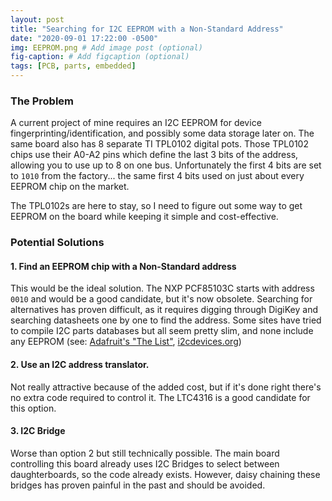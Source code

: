 ```yaml
---
layout: post
title: "Searching for I2C EEPROM with a Non-Standard Address"
date: "2020-09-01 17:22:00 -0500"
img: EEPROM.png # Add image post (optional)
fig-caption: # Add figcaption (optional)
tags: [PCB, parts, embedded]
---
```

### The Problem
A current project of mine requires an I2C EEPROM for device fingerprinting/identification, and possibly some data storage later on. The same board also has 8 separate TI TPL0102 digital pots. Those TPL0102 chips use their A0-A2 pins which define the last 3 bits of the address, allowing you to use up to 8 on one bus. Unfortunately the first 4 bits are set to `1010` from the factory... the same first 4 bits used on just about every EEPROM chip on the market.

The TPL0102s are here to stay, so I need to figure out some way to get EEPROM on the board while keeping it simple and cost-effective.

### Potential Solutions
#### 1. Find an EEPROM chip with a Non-Standard address
This would be the ideal solution. The NXP PCF85103C starts with address `0010` and would be a good candidate, but it's now obsolete. Searching for alternatives has proven difficult, as it requires digging through DigiKey and searching datasheets one by one to find the address. Some sites have tried to compile I2C parts databases but all seem pretty slim, and none include any EEPROM (see: [Adafruit's "The List"](https://learn.adafruit.com/i2c-addresses/the-list), [i2cdevices.org](https://i2cdevices.org/addresses))
#### 2. Use an I2C address translator.
Not really attractive because of the added cost, but if it's done right there's no extra code required to control it. The LTC4316 is a good candidate for this option.
#### 3. I2C Bridge
Worse than option 2 but still technically possible. The main board controlling this board already uses I2C Bridges to select between daughterboards, so the code already exists. However, daisy chaining these bridges has proven painful in the past and should be avoided.
